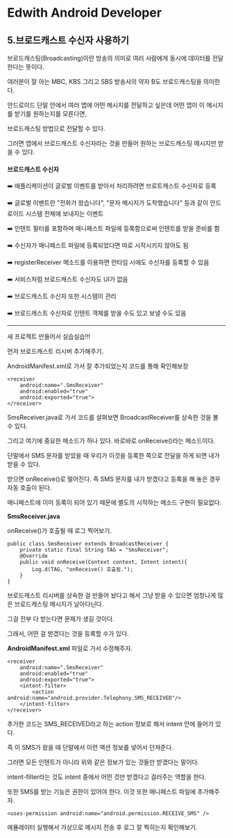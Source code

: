 # Edwith Android Developer 

## 5.브로드캐스트 수신자 사용하기

브로드캐스팅(Broadcasting)이란 방송의 의미로 여러 사람에게 동시에 데이터를 전달한다는 뜻이다.

여러분이 잘 아는 MBC, KBS 그리고 SBS 방송사의 약자 B도 브로드캐스팅을 의미한다.

안드로이드 단말 안에서 여러 앱에 어떤 메시지를 전달하고 싶은데 어떤 앱이 이 메시지를 받기를 원하는지를 모른다면,

 브로드캐스팅 방법으로 전달할 수 있다.

그러면 앱에서 브로드캐스트 수신자라는 것을 만들어 원하는 브로드캐스팅 메시지만 받을 수 있다.

#### 브로드캐스트 수신자

➡️ 애플리케이션이 글로벌 이벤트를 받아서 처리하려면 브로트캐스트 수신자로 등록

➡️ 글로벌 이벤트란 "전화가 왔습니다", "문자 메시지가 도착했습니다" 등과 같이 안드로이드 시스템 전체에 보내지는 이벤트

➡️ 인텐트 필터를 포함하며 매니페스트 파일에 등록함으로써 인텐트를 받을 준비를 함

➡️ 수신자가 매니페스트 파일에 등록되었다면 따로 시작시키지 않아도 됨

➡️ registerReceiver 메소드를 이용하면 런타임 시에도 수신자를 등록할 수 있음

➡️ 서비스처럼 브로드캐스트 수신자도 UI가 없음

➡️ 브로드캐스트 수신자 또한 시스템이 관리

➡️ 브로드캐스트 수신자로 인텐트 객체를 받을 수도 있고 보낼 수도 있음

__________________________________

새 프로젝트 만들어서 실습실습!!!

먼저 브로드캐스트 리시버 추가해주기.

AndroidManifest.xml로 가서 잘 추가되었는지 코드를 통해 확인해보장

```
<receiver
	android:name=".SmsReceiver"
    android:enabled="true"
    android:exported="true">
</receiver>
```

SmsReceiver.java로 가서 코드를 살펴보면 BroadcastReceiver를 상속한 것을 볼 수 있다.

그리고 여기에 중요한 메소드가 하나 있다. 바로바로 onReceive()라는 메소드이다.

단말에서 SMS 문자를 받았을 때 우리가 이것을 등록한 쪽으로 전달을 하게 되면 내가 받을 수 있다.

받으면 onReceive()로 떨어진다. 즉 SMS 문자를 내가 받겠다고 등록을 해 놓은 경우 자동 호출이 된다.

매니페스트에 이미 등록이 되어 있기 때문에 별도의 시작하는 메소드 구현이 필요없다.

**SmsReceiver.java**

onReceive()가 호출될 때 로그 찍어보기.

```
public class SmsReceiver extends BroadcastReceiver {
    private static final String TAG = "SmsReceiver";
    @Override
    public void onReceive(Context context, Intent intent){
        Log.d(TAG, "onReceive() 호출됨.");
    }
}
```

브로드캐스트 리시버를 상속한 걸 만들어 놨다고 해서 그냥 받을 수 있으면 엄청나게 많은 브로드캐스팅 메시지가 날아다닌다.

그걸 전부 다 받는다면 문제가 생길 것이다. 

그래서, 어떤 걸 받겠다는 것을 등록할 수가 있다.

**AndroidManifest.xml** 파일로 가서 수정해주자.

```
<receiver
	android:name=".SmsReceiver"
    android:enabled="true"
    android:exported="true">
    <intent-filter>
    	<action android:name="android.provider.Telephony.SMS_RECEIVED"/>
    </intent-filter>
</receiver>
```

추가한 코드는 SMS_RECEIVED라고 하는 action 정보로 해서 intent 안에 들어가 있다.

즉 이 SMS가 왔을 때 단말에서 이런 액션 정보를 넣어서 던져준다. 

그러면 모든 인텐트가 아니라 위와 같은 정보가 있는 것들만 받겠다는 말이다.

intent-filter라는 것도 intent 중에서 어떤 것만 받겠다고 걸러주는 역할을 한다.

또한 SMS를 받는 기능은 권한이 있어야 한다. 이것 또한 매니페스트 파일에 추가해주자.

```
<uses-permission android:name="android.permission.RECEIVE_SMS" />
```

에뮬레이터 실행해서 가상으로 메시지 전송 후 로그 잘 찍히는지 확인해보기.

